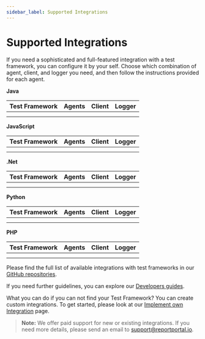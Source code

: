 ```yaml
---
sidebar_label: Supported Integrations
---
```


# Supported Integrations

If you need a sophisticated and full-featured integration with a test framework, you can configure it by your self.
Choose which combination of agent, client, and logger you need, and then follow the instructions provided for each agent.

**Java**

| **Test Framework**         | **Agents** |**Client** | **Logger**| 
|----------------------------| ------------- |------------- | ------------- |
|       | | | |
|  | | | |


**JavaScript**

| **Test Framework**         | **Agents** |**Client** | **Logger**| 
|----------------------------| ------------- |------------- | ------------- |
|       | | | |
|  | | | |

**.Net**

| **Test Framework**         | **Agents** |**Client** | **Logger**| 
|----------------------------| ------------- |------------- | ------------- |
|       | | | |
|  | | | |

**Python**

| **Test Framework**         | **Agents** |**Client** | **Logger**| 
|----------------------------| ------------- |------------- | ------------- |
|       | | | |
|  | | | |


**PHP**


| **Test Framework**         | **Agents** |**Client** | **Logger**| 
|----------------------------| ------------- |------------- | ------------- |
|       | | | |
|  | | | |


Please find the full list of available integrations with test frameworks in our [GitHub repositories](https://github.com/reportportal).

If you need further guidelines, you can explore our [Developers guides](/category/developers-guides).

What you can do if you can not find your Test Framework?
You can create custom integrations. To get started, please look at our [Implement own Integration](/log-data-in-report-portal/ImplementOwnIntegration) page.

>**Note:**
> We offer paid support for new or existing integrations. If you need more details, please send an email to support@reportportal.io.
